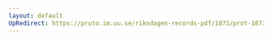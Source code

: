 ```yaml
---
layout: default
UpRedirect: https://pruto.im.uu.se/riksdagen-records-pdf/1873/prot-1873--ak--517/prot-1873--ak--517_040.pdf
---
```

